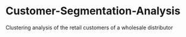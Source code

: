# Customer-Segmentation-Analysis
Clustering analysis of the retail customers of a wholesale distributor
